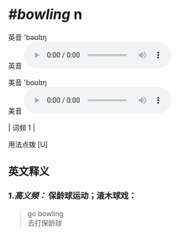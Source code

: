 # ***\#bowling*** n
英音 'bəʊlɪŋ  
英音
<audio src="./media/bowling-B.aac" controls="controls"></audio>

美音 'boʊlɪŋ  
美音
<audio src="./media/bowling.aac" controls="controls"></audio>



| 词频 1 |  

用法点拨  [U]

英文释义
---
### 1.*高义频：* **保龄球运动；滚木球戏：**  

 > go bowling   
 > 去打保龄球    



